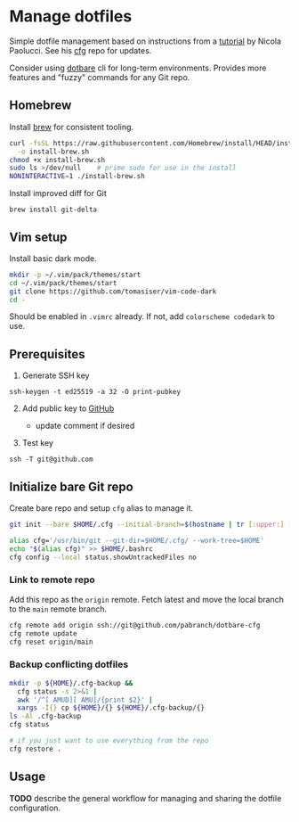 # Manage dotfiles

Simple dotfile management based on instructions from a
[tutorial](https://www.atlassian.com/git/tutorials/dotfiles) by Nicola Paolucci.
See his [cfg](https://github.com/durdn/cfg) repo for updates.

Consider using [dotbare](https://github.com/kazhala/dotbare#readme) cli for
long-term environments. Provides more features and "fuzzy" commands for any
Git repo.

## Homebrew

Install [brew](https://brew.sh) for consistent tooling.

```bash
curl -fsSL https://raw.githubusercontent.com/Homebrew/install/HEAD/install.sh \
  -o install-brew.sh
chmod +x install-brew.sh
sudo ls >/dev/null    # prime sudo for use in the install
NONINTERACTIVE=1 ./install-brew.sh
```

Install improved diff for Git

```
brew install git-delta
```

## Vim setup

Install basic dark mode.
```bash
mkdir -p ~/.vim/pack/themes/start
cd ~/.vim/pack/themes/start
git clone https://github.com/tomasiser/vim-code-dark
cd -
```
Should be enabled in `.vimrc` already. If not, add `colorscheme codedark` to use.

## Prerequisites

1. Generate SSH key

```
ssh-keygen -t ed25519 -a 32 -O print-pubkey
```

2. Add public key to [GitHub](https://github.com/settings/keys)
    - update comment if desired

3. Test key

```
ssh -T git@github.com
```

## Initialize bare Git repo

Create bare repo and setup `cfg` alias to manage it.
```bash
git init --bare $HOME/.cfg --initial-branch=$(hostname | tr [:upper:] [:lower:])

alias cfg='/usr/bin/git --git-dir=$HOME/.cfg/ --work-tree=$HOME'
echo "$(alias cfg)" >> $HOME/.bashrc
cfg config --local status.showUntrackedFiles no
```

### Link to remote repo

Add this repo as the `origin` remote. Fetch latest and move the local branch to
the `main` remote branch.
```bash
cfg remote add origin ssh://git@github.com/pabranch/dotbare-cfg
cfg remote update
cfg reset origin/main
```

### Backup conflicting dotfiles

```bash
mkdir -p ${HOME}/.cfg-backup &&
  cfg status -s 2>&1 |
  awk '/^[ AMUD][ AMU]/{print $2}' |
  xargs -I{} cp ${HOME}/{} ${HOME}/.cfg-backup/{}
ls -Al .cfg-backup
cfg status
```

```bash
# if you just want to use everything from the repo
cfg restore .
```

## Usage

**TODO** describe the general workflow for managing and sharing the dotfile
configuration.

